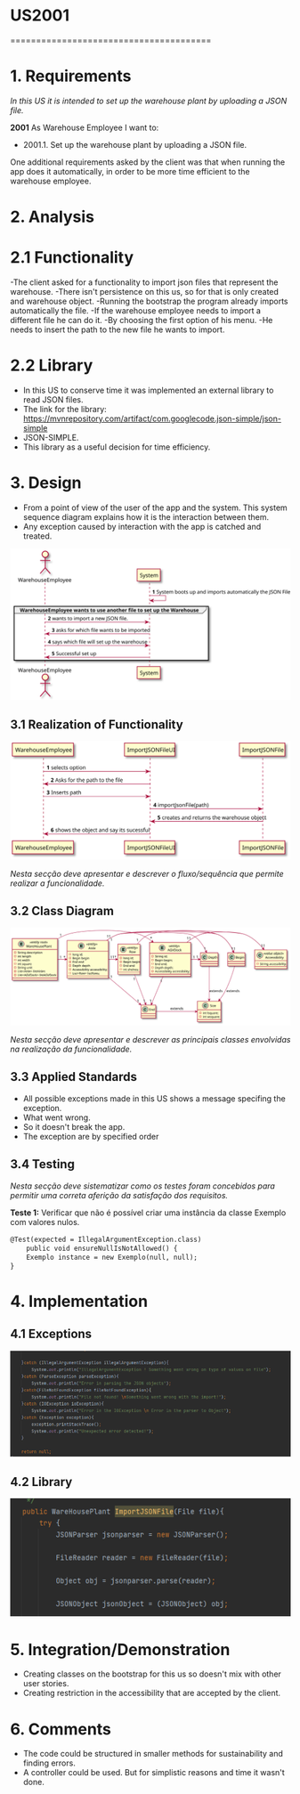# US2001
=======================================

# 1. Requirements

*In this US it is intended to set up the warehouse plant by uploading a JSON file.*

**2001** As Warehouse Employee I want to:

 - 2001.1. Set up the warehouse plant by uploading a JSON file.

One additional requirements asked by the client was that when running the app
does it automatically, in order to be more time efficient to the warehouse employee.

# 2. Analysis

# 2.1 Functionality

-The client asked for a functionality to import json files that represent the warehouse.
-There isn't persistence on this us, so for that is only created and warehouse object.
-Running the bootstrap the program already imports automatically the file.
-If the warehouse employee needs to import a different file he can do it.
-By choosing the first option of his menu. 
-He needs to insert the path to the new file he wants to import.

# 2.2 Library 
- In this US to conserve time it was implemented an external library to read JSON files.
- The link for the library: https://mvnrepository.com/artifact/com.googlecode.json-simple/json-simple
- JSON-SIMPLE.
- This library as a useful decision for time efficiency.

# 3. Design

- From a point of view of the user of the app and the system.
  This system sequence diagram explains how it is the interaction between them.
- Any exception caused by interaction with the app is catched and treated.

![US2001_SSD](US2001_SSD.svg)

## 3.1 Realization of Functionality

![US2001_SD](US2001_SD.svg)

*Nesta secção deve apresentar e descrever o fluxo/sequência que permite realizar a funcionalidade.*

## 3.2 Class Diagram

![US2001_CD](US2001_CD.svg)

*Nesta secção deve apresentar e descrever as principais classes envolvidas na realização da funcionalidade.*

## 3.3 Applied Standards

- All possible exceptions made in this US shows a message specifing the exception.
- What went wrong.
- So it doesn't break the app.
- The exception are by specified order

## 3.4 Testing

*Nesta secção deve sistematizar como os testes foram concebidos para permitir uma correta aferição da satisfação dos requisitos.*

**Teste 1:** Verificar que não é possível criar uma instância da classe Exemplo com valores nulos.

	@Test(expected = IllegalArgumentException.class)
		public void ensureNullIsNotAllowed() {
		Exemplo instance = new Exemplo(null, null);
	}

# 4. Implementation

## 4.1 Exceptions

![img.png](img.png)


## 4.2 Library

![img_1.png](img_1.png)

# 5. Integration/Demonstration

- Creating classes on the bootstrap for this us so doesn't mix with other user stories.
- Creating restriction in the accessibility that are accepted by the client.

# 6. Comments

- The code could be structured in smaller methods for sustainability and finding errors.
- A controller could be used. But for simplistic reasons and time it wasn't done.
